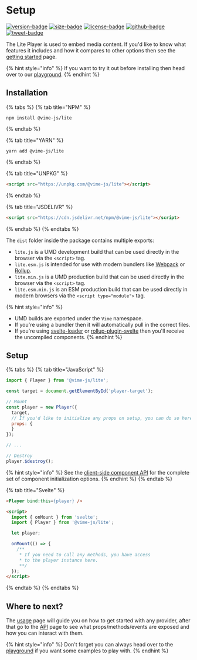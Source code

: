 # Setup

[![version-badge]][package]
[![size-badge]][size]
[![license-badge]][license]
[![github-badge]][github]
[![tweet-badge]][tweet]

The Lite Player is used to embed media content. If you'd like to know what features it includes and how it
compares to other options then see the [getting started](../getting-started.md) page.

{% hint style="info" %}
If you want to try it out before installing then head over to our [playground][vime-playground].
{% endhint %}

[package]: https://www.npmjs.com/package/@vime-js/lite
[version-badge]: https://img.shields.io/npm/v/@vime-js/lite?style=flat-square
[size]: https://bundlephobia.com/result?p=@vime-js/lite
[size-badge]: https://img.shields.io/bundlephobia/minzip/@vime-js/lite?label=min%2Bgzip&style=flat-square
[license]: https://github.com/vime-js/vime/blob/master/LICENSE
[license-badge]: https://img.shields.io/github/license/vime-js/vime?color=blue&style=flat-square
[tweet]: https://twitter.com/intent/tweet?text=Check%20out%20Vime%20%28https%3A%2F%2Fgithub.com%2Fvime-js%2Fvime%29%2C%20it%20makes%20embedding%20and%20using%20media%20players%20for%20the%20web%20simple.%20It%20supports%20Html5%2C%20YouTube%2C%20Dailymotion%2C%20Vimeo%20and%20more%20to%20come%21
[tweet-badge]: https://img.shields.io/twitter/url?style=social&url=https%3A%2F%2Fgithub.com%2Fvime-js%2Fvime
[github]: https://github.com/vime-js/vime
[github-badge]: https://img.shields.io/github/stars/vime-js/vime?style=social
[vime-playground]: https://playground.vime-js.com/?path=/story/lite

## Installation

{% tabs %}
{% tab title="NPM" %}
```
npm install @vime-js/lite
```
{% endtab %}

{% tab title="YARN" %}
```
yarn add @vime-js/lite
```
{% endtab %}

{% tab title="UNPKG" %}
```html
<script src="https://unpkg.com/@vime-js/lite"></script>
```
{% endtab %}

{% tab title="JSDELIVR" %}
```html
<script src="https://cdn.jsdelivr.net/npm/@vime-js/lite"></script>
```
{% endtab %}
{% endtabs %}

The `dist` folder inside the package contains multiple exports:

- `lite.js` is a UMD development build that can be used directly in the browser via the `<script>` tag.
- `lite.esm.js` is intended for use with modern bundlers like [Webpack][webpack] or [Rollup][rollup].
- `lite.min.js` is a UMD production build that can be used directly in the browser via the `<script>` tag.
- `lite.esm.min.js` is an ESM production build that can be used directly in modern browsers via the `<script type="module">` tag.

{% hint style="info" %}
* UMD builds are exported under the `Vime` namespace.
* If you're using a bundler then it will automatically pull in the correct files.
* If you're using [svelte-loader][svelte-loader] or [rollup-plugin-svelte][svelte-rollup] then you'll receive the uncompiled components.
{% endhint %}

[webpack]: https://webpack.js.org
[rollup]: http://rollupjs.org/guide/en
[svelte-loader]: https://github.com/sveltejs/svelte-loader
[svelte-rollup]: https://github.com/sveltejs/rollup-plugin-svelte

## Setup

{% tabs %}
{% tab title="JavaScript" %}
```js
import { Player } from '@vime-js/lite';

const target = document.getElementById('player-target');

// Mount
const player = new Player({
  target,
  // If you'd like to initialize any props on setup, you can do so here.
  props: {
  }
});

// ...

// Destroy
player.$destroy();
```

{% hint style="info" %}
See the [client-side component API][svelte-client-api] for the complete set of component initialization options.
{% endhint %}
{% endtab %}

[svelte-client-api]: https://svelte.dev/docs#Client-side_component_API

{% tab title="Svelte" %}
```html
<Player bind:this={player} />

<script>
  import { onMount } from 'svelte';
  import { Player } from '@vime-js/lite';

  let player;

  onMount(() => {
    /**
     * If you need to call any methods, you have access 
     * to the player instance here.
     **/
  });
</script>
```
{% endtab %}
{% endtabs %}

## Where to next?

The [usage](./usage.md) page will guide you on how to get started with any provider, after that go to the 
[API](./api.md) page to see what props/methods/events are exposed and how you can interact with them.

{% hint style="info" %}
Don't forget you can always head over to the [playground][vime-playground] if you want some examples to play with.
{% endhint %}
